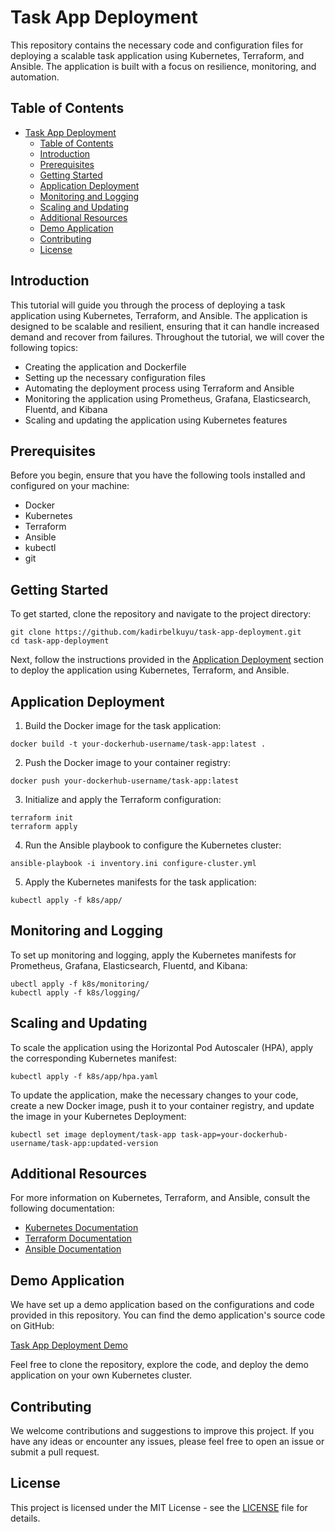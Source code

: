 # Task App Deployment

This repository contains the necessary code and configuration files for deploying a scalable task application using Kubernetes, Terraform, and Ansible. The application is built with a focus on resilience, monitoring, and automation.

## Table of Contents

- [Task App Deployment](#task-app-deployment)
  - [Table of Contents](#table-of-contents)
  - [Introduction](#introduction)
  - [Prerequisites](#prerequisites)
  - [Getting Started](#getting-started)
  - [Application Deployment](#application-deployment)
  - [Monitoring and Logging](#monitoring-and-logging)
  - [Scaling and Updating](#scaling-and-updating)
  - [Additional Resources](#additional-resources)
  - [Demo Application](#demo-application)
  - [Contributing](#contributing)
  - [License](#license)

## Introduction

This tutorial will guide you through the process of deploying a task application using Kubernetes, Terraform, and Ansible. The application is designed to be scalable and resilient, ensuring that it can handle increased demand and recover from failures. Throughout the tutorial, we will cover the following topics:

- Creating the application and Dockerfile
- Setting up the necessary configuration files
- Automating the deployment process using Terraform and Ansible
- Monitoring the application using Prometheus, Grafana, Elasticsearch, Fluentd, and Kibana
- Scaling and updating the application using Kubernetes features

## Prerequisites

Before you begin, ensure that you have the following tools installed and configured on your machine:

- Docker
- Kubernetes
- Terraform
- Ansible
- kubectl
- git

## Getting Started

To get started, clone the repository and navigate to the project directory:

`````
git clone https://github.com/kadirbelkuyu/task-app-deployment.git
cd task-app-deployment
`````

Next, follow the instructions provided in the [Application Deployment](#application-deployment) section to deploy the application using Kubernetes, Terraform, and Ansible.

## Application Deployment

1. Build the Docker image for the task application:

`````
docker build -t your-dockerhub-username/task-app:latest .
`````

2. Push the Docker image to your container registry:

`````
docker push your-dockerhub-username/task-app:latest
`````

3. Initialize and apply the Terraform configuration:

`````
terraform init
terraform apply
`````

4. Run the Ansible playbook to configure the Kubernetes cluster:

`````
ansible-playbook -i inventory.ini configure-cluster.yml
`````

5. Apply the Kubernetes manifests for the task application:

`````
kubectl apply -f k8s/app/
`````

## Monitoring and Logging

To set up monitoring and logging, apply the Kubernetes manifests for Prometheus, Grafana, Elasticsearch, Fluentd, and Kibana:

`````
ubectl apply -f k8s/monitoring/
kubectl apply -f k8s/logging/
`````

## Scaling and Updating

To scale the application using the Horizontal Pod Autoscaler (HPA), apply the corresponding Kubernetes manifest:

````
kubectl apply -f k8s/app/hpa.yaml
`````

To update the application, make the necessary changes to your code, create a new Docker image, push it to your container registry, and update the image in your Kubernetes Deployment:

```
kubectl set image deployment/task-app task-app=your-dockerhub-username/task-app:updated-version
````

## Additional Resources

For more information on Kubernetes, Terraform, and Ansible, consult the following documentation:

- [Kubernetes Documentation](https://kubernetes.io/docs/)
- [Terraform Documentation](https://www.terraform.io/docs/)
- [Ansible Documentation](https://docs.ansible.com/)

## Demo Application

We have set up a demo application based on the configurations and code provided in this repository. You can find the demo application's source code on GitHub:

[Task App Deployment Demo](https://github.com/kadirbelkuyu/task-app-deployment)

Feel free to clone the repository, explore the code, and deploy the demo application on your own Kubernetes cluster.

## Contributing

We welcome contributions and suggestions to improve this project. If you have any ideas or encounter any issues, please feel free to open an issue or submit a pull request.

## License

This project is licensed under the MIT License - see the [LICENSE](LICENSE) file for details.

